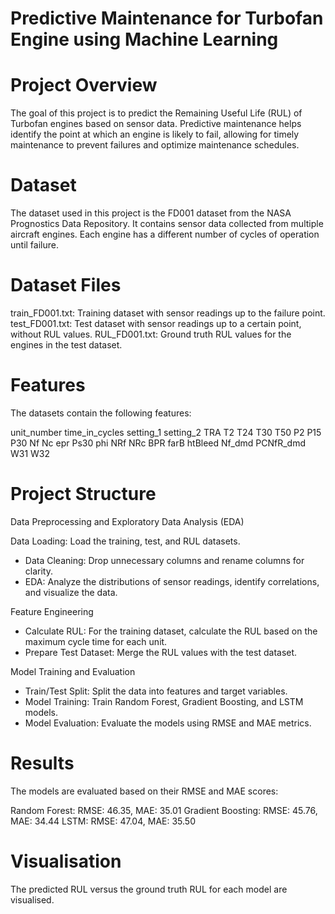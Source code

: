 # Predictive Maintenance for Turbofan Engine using Machine Learning

# Project Overview

The goal of this project is to predict the Remaining Useful Life (RUL) of Turbofan engines based on sensor data. Predictive maintenance helps identify the point at which an engine is likely to fail, allowing for timely maintenance to prevent failures and optimize maintenance schedules.

# Dataset
The dataset used in this project is the FD001 dataset from the NASA Prognostics Data Repository. It contains sensor data collected from multiple aircraft engines. Each engine has a different number of cycles of operation until failure.

# Dataset Files

train_FD001.txt: Training dataset with sensor readings up to the failure point.
test_FD001.txt: Test dataset with sensor readings up to a certain point, without RUL values.
RUL_FD001.txt: Ground truth RUL values for the engines in the test dataset.

# Features

The datasets contain the following features:

unit_number
time_in_cycles
setting_1
setting_2
TRA
T2
T24
T30
T50
P2
P15
P30
Nf
Nc
epr
Ps30
phi
NRf
NRc
BPR
farB
htBleed
Nf_dmd
PCNfR_dmd
W31
W32

# Project Structure

Data Preprocessing and Exploratory Data Analysis (EDA)

Data Loading: Load the training, test, and RUL datasets.
- Data Cleaning: Drop unnecessary columns and rename columns for clarity.
- EDA: Analyze the distributions of sensor readings, identify correlations, and visualize the data.

Feature Engineering
- Calculate RUL: For the training dataset, calculate the RUL based on the maximum cycle time for each unit.
- Prepare Test Dataset: Merge the RUL values with the test dataset.

Model Training and Evaluation
- Train/Test Split: Split the data into features and target variables.
- Model Training: Train Random Forest, Gradient Boosting, and LSTM models.
- Model Evaluation: Evaluate the models using RMSE and MAE metrics.

# Results

The models are evaluated based on their RMSE and MAE scores:

Random Forest: RMSE: 46.35, MAE: 35.01
Gradient Boosting: RMSE: 45.76, MAE: 34.44
LSTM: RMSE: 47.04, MAE: 35.50

# Visualisation
The predicted RUL versus the ground truth RUL for each model are visualised.
